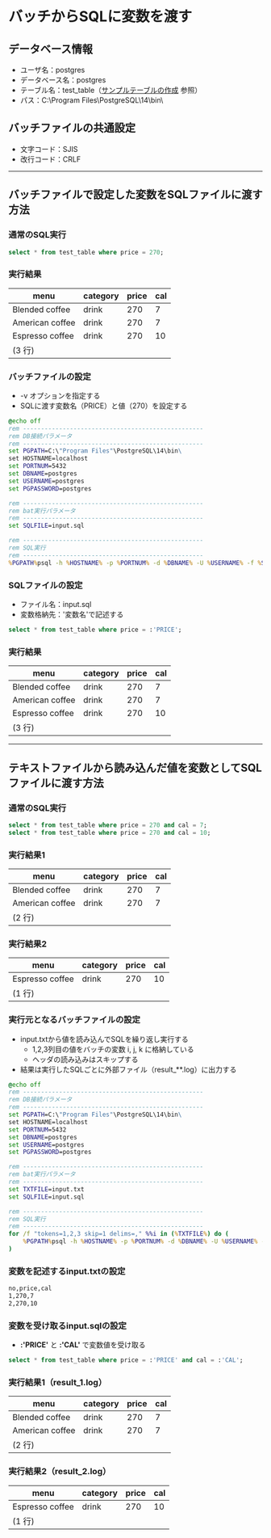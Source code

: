 # バッチからSQLに変数を渡す

## データベース情報

* ユーザ名：postgres
* データベース名：postgres
* テーブル名：test_table（[サンプルテーブルの作成](https://github.com/junichitashiro/Knowledges/blob/master/DB/PostgreSQL/サンプルテーブルの作成.md) 参照）
* パス：C:\Program Files\PostgreSQL\14\bin\

## バッチファイルの共通設定

* 文字コード：SJIS
* 改行コード：CRLF

---

## バッチファイルで設定した変数をSQLファイルに渡す方法

### 通常のSQL実行

```sql
select * from test_table where price = 270;
```

### 実行結果

| menu            | category | price | cal |
| --------------- | -------- | ----- | --- |
| Blended coffee  | drink    | 270   | 7   |
| American coffee | drink    | 270   | 7   |
| Espresso coffee | drink    | 270   | 10  |
| (3 行)          |

### バッチファイルの設定

* -v オプションを指定する
* SQLに渡す変数名（PRICE）と値（270）を設定する

```bat
@echo off
rem --------------------------------------------------
rem DB接続パラメータ
rem --------------------------------------------------
set PGPATH=C:\"Program Files"\PostgreSQL\14\bin\
set HOSTNAME=localhost
set PORTNUM=5432
set DBNAME=postgres
set USERNAME=postgres
set PGPASSWORD=postgres

rem --------------------------------------------------
rem bat実行パラメータ
rem --------------------------------------------------
set SQLFILE=input.sql

rem --------------------------------------------------
rem SQL実行
rem --------------------------------------------------
%PGPATH%psql -h %HOSTNAME% -p %PORTNUM% -d %DBNAME% -U %USERNAME% -f %SQLFILE% -v PRICE=270
```

### SQLファイルの設定

* ファイル名：input.sql
* 変数格納先：'変数名'で記述する

```sql
select * from test_table where price = :'PRICE';
```

### 実行結果

| menu            | category | price | cal |
| --------------- | -------- | ----- | --- |
| Blended coffee  | drink    | 270   | 7   |
| American coffee | drink    | 270   | 7   |
| Espresso coffee | drink    | 270   | 10  |
| (3 行)          |

---

## テキストファイルから読み込んだ値を変数としてSQLファイルに渡す方法

### 通常のSQL実行

```sql
select * from test_table where price = 270 and cal = 7;
select * from test_table where price = 270 and cal = 10;
```

### 実行結果1

| menu            | category | price | cal |
| --------------- | -------- | ----- | --- |
| Blended coffee  | drink    | 270   | 7   |
| American coffee | drink    | 270   | 7   |
| (2 行)          |

### 実行結果2

| menu            | category | price | cal |
| --------------- | -------- | ----- | --- |
| Espresso coffee | drink    | 270   | 10  |
| (1 行)          |

### 実行元となるバッチファイルの設定

* input.txtから値を読み込んでSQLを繰り返し実行する
  * 1,2,3列目の値をバッチの変数 i, j, k に格納している
  * ヘッダの読み込みはスキップする
* 結果は実行したSQLごとに外部ファイル（result_**.log）に出力する

```bat
@echo off
rem --------------------------------------------------
rem DB接続パラメータ
rem --------------------------------------------------
set PGPATH=C:\"Program Files"\PostgreSQL\14\bin\
set HOSTNAME=localhost
set PORTNUM=5432
set DBNAME=postgres
set USERNAME=postgres
set PGPASSWORD=postgres

rem --------------------------------------------------
rem bat実行パラメータ
rem --------------------------------------------------
set TXTFILE=input.txt
set SQLFILE=input.sql

rem --------------------------------------------------
rem SQL実行
rem --------------------------------------------------
for /f "tokens=1,2,3 skip=1 delims=," %%i in (%TXTFILE%) do (
    %PGPATH%psql -h %HOSTNAME% -p %PORTNUM% -d %DBNAME% -U %USERNAME% -f %SQLFILE% -v PRICE=%%j -v CAL=%%k -o result_%%i.log
)
```

### 変数を記述するinput.txtの設定

```txt
no,price,cal
1,270,7
2,270,10
```

### 変数を受け取るinput.sqlの設定

* **:'PRICE'** と **:'CAL'** で変数値を受け取る

```sql
select * from test_table where price = :'PRICE' and cal = :'CAL';
```

### 実行結果1（result_1.log）

| menu            | category | price | cal |
| --------------- | -------- | ----- | --- |
| Blended coffee  | drink    | 270   | 7   |
| American coffee | drink    | 270   | 7   |
| (2 行)          |

### 実行結果2（result_2.log）

| menu            | category | price | cal |
| --------------- | -------- | ----- | --- |
| Espresso coffee | drink    | 270   | 10  |
| (1 行)          |
